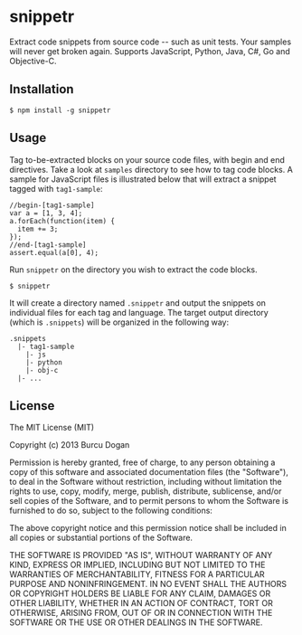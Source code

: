 # snippetr
Extract code snippets from source code -- such as unit tests. Your samples will never
get broken again. Supports JavaScript, Python, Java, C#, Go and Objective-C. 

## Installation

    $ npm install -g snippetr

## Usage

Tag to-be-extracted blocks on your source code files, with begin and end directives.
Take a look at `samples` directory to see how to tag code blocks. A sample for 
JavaScript files is illustrated below that will extract a snippet tagged with `tag1-sample`:

    //begin-[tag1-sample]
    var a = [1, 3, 4];
    a.forEach(function(item) {
      item += 3;
    });
    //end-[tag1-sample]
    assert.equal(a[0], 4);

Run `snippetr` on the directory you wish to extract the code blocks.

    $ snippetr

It will create
a directory named `.snippetr` and output the snippets on individual files for each tag and language. The target output directory (which is `.snippets`) will be organized
in the following way:

    .snippets
      |- tag1-sample
        |- js
        |- python
        |- obj-c
      |- ...

## License

The MIT License (MIT)

Copyright (c) 2013 Burcu Dogan

Permission is hereby granted, free of charge, to any person obtaining a copy
of this software and associated documentation files (the "Software"), to deal
in the Software without restriction, including without limitation the rights
to use, copy, modify, merge, publish, distribute, sublicense, and/or sell
copies of the Software, and to permit persons to whom the Software is
furnished to do so, subject to the following conditions:

The above copyright notice and this permission notice shall be included in
all copies or substantial portions of the Software.

THE SOFTWARE IS PROVIDED "AS IS", WITHOUT WARRANTY OF ANY KIND, EXPRESS OR
IMPLIED, INCLUDING BUT NOT LIMITED TO THE WARRANTIES OF MERCHANTABILITY,
FITNESS FOR A PARTICULAR PURPOSE AND NONINFRINGEMENT. IN NO EVENT SHALL THE
AUTHORS OR COPYRIGHT HOLDERS BE LIABLE FOR ANY CLAIM, DAMAGES OR OTHER
LIABILITY, WHETHER IN AN ACTION OF CONTRACT, TORT OR OTHERWISE, ARISING FROM,
OUT OF OR IN CONNECTION WITH THE SOFTWARE OR THE USE OR OTHER DEALINGS IN
THE SOFTWARE.
